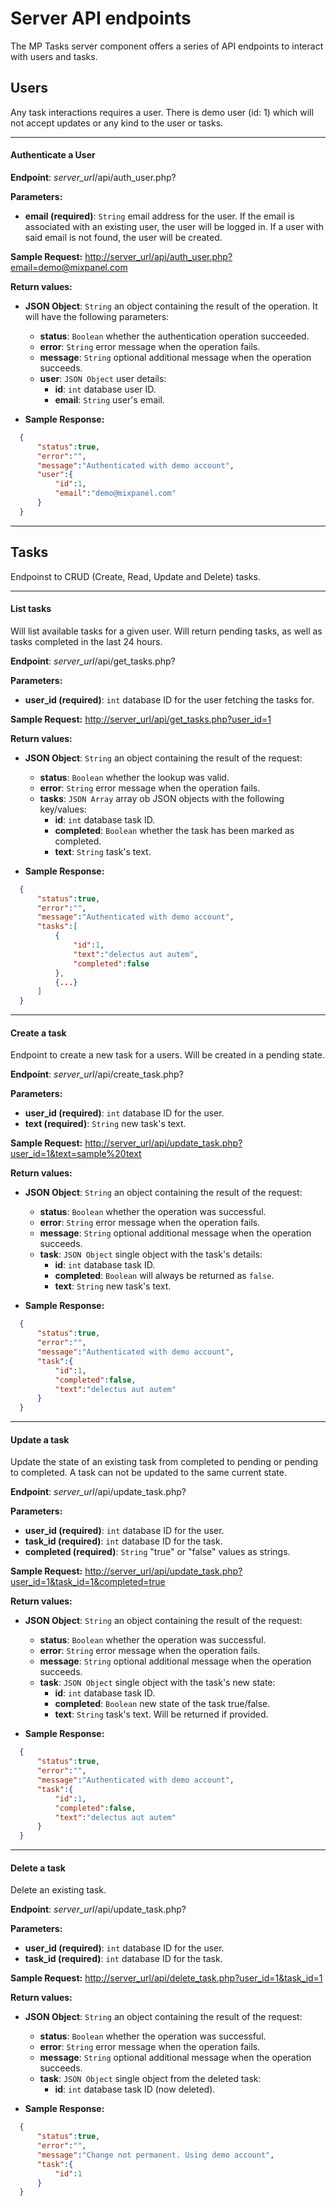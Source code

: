# Server API endpoints

The MP Tasks server component offers a series of API endpoints to interact with users and tasks.

## Users

Any task interactions requires a user. There is demo user (id: 1) which will not accept updates or any kind to the user or tasks.

---

#### Authenticate a User
**Endpoint**: *server_url*/api/auth_user.php?

**Parameters:**
  * **email (required)**: `String` email address for the user. If the email is associated with an existing user, the user will be logged in. If a user with said email is not found, the user will be created.

**Sample Request:**
[http://server_url/api/auth_user.php?email=demo@mixpanel.com](api?id=authenticate-a-user)

**Return values:** 
  * **JSON Object**: `String` an object containing the result of the operation. It will have the following parameters:
    * **status**: `Boolean` whether the authentication operation succeeded.
    * **error**: `String` error message when the operation fails.
    * **message**: `String` optional additional message when the operation succeeds.
    * **user**: `JSON Object` user details:
      * **id**: `int` database user ID.
      * **email**: `String` user's email.

  * **Sample Response:**
  ```json
	{
		"status":true,
		"error":"",
		"message":"Authenticated with demo account",
		"user":{
			"id":1,
			"email":"demo@mixpanel.com"
		}
	}
  ```

---

## Tasks

Endpoinst to CRUD (Create, Read, Update and Delete) tasks.

---

#### List tasks
Will list available tasks for a given user. Will return pending tasks, as well as tasks completed in the last 24 hours.

**Endpoint**: *server_url*/api/get_tasks.php?

**Parameters:**
  * **user_id (required)**: `int` database ID for the user fetching the tasks for. 

**Sample Request:**
[http://server_url/api/get_tasks.php?user_id=1](api?id=list-tasks)

**Return values:** 
  * **JSON Object**: `String` an object containing the result of the request:
    * **status**: `Boolean` whether the lookup was valid.
    * **error**: `String` error message when the operation fails.
    * **tasks**: `JSON Array` array ob JSON objects with the following key/values:
      * **id**: `int` database task ID.
      * **completed**: `Boolean` whether the task has been marked as completed.
      * **text**: `String` task's text.

  * **Sample Response:**
  ```json
	{
		"status":true,
		"error":"",
		"message":"Authenticated with demo account",
		"tasks":[
			{
				"id":1,
				"text":"delectus aut autem",
				"completed":false
			},
			{...}
		]
	}
  ```

---

#### Create a task
Endpoint to create a new task for a users. Will be created in a pending state.

**Endpoint**: *server_url*/api/create_task.php?

**Parameters:**
  * **user_id (required)**: `int` database ID for the user.
  * **text (required)**: `String` new task's text. 

**Sample Request:**
[http://server_url/api/update_task.php?user_id=1&text=sample%20text](api?id=create-a-task)

**Return values:** 
  * **JSON Object**: `String` an object containing the result of the request:
    * **status**: `Boolean` whether the operation was successful.
    * **error**: `String` error message when the operation fails.
    * **message**: `String` optional additional message when the operation succeeds.
    * **task**: `JSON Object` single object with the task's details:
      * **id**: `int` database task ID.
      * **completed**: `Boolean` will always be returned as `false`.
      * **text**: `String` new task's text.

  * **Sample Response:**
  ```json
	{
		"status":true,
		"error":"",
		"message":"Authenticated with demo account",
		"task":{
			"id":1,
			"completed":false,
			"text":"delectus aut autem"
		}
	}
  ```

---

#### Update a task
Update the state of an existing task from completed to pending or pending to completed. A task can not be updated to the same current state.

**Endpoint**: *server_url*/api/update_task.php?

**Parameters:**
  * **user_id (required)**: `int` database ID for the user.
  * **task_id (required)**: `int` database ID for the task.
  * **completed (required)**: `String` "true" or "false" values  as strings.

**Sample Request:**
[http://server_url/api/update_task.php?user_id=1&task_id=1&completed=true](api?id=update-a-task)

**Return values:** 
  * **JSON Object**: `String` an object containing the result of the request:
    * **status**: `Boolean` whether the operation was successful.
    * **error**: `String` error message when the operation fails.
    * **message**: `String` optional additional message when the operation succeeds.
    * **task**: `JSON Object` single object with the task's new state:
      * **id**: `int` database task ID.
      * **completed**: `Boolean` new state of the task true/false.
      * **text**: `String` task's text. Will be returned if provided.

  * **Sample Response:**
  ```json
	{
		"status":true,
		"error":"",
		"message":"Authenticated with demo account",
		"task":{
			"id":1,
			"completed":false,
			"text":"delectus aut autem"
		}
	}
  ```

---

#### Delete a task
Delete an existing task.

**Endpoint**: *server_url*/api/update_task.php?

**Parameters:**
  * **user_id (required)**: `int` database ID for the user.
  * **task_id (required)**: `int` database ID for the task.

**Sample Request:**
[http://server_url/api/delete_task.php?user_id=1&task_id=1](api?id=delete-a-task)

**Return values:** 
  * **JSON Object**: `String` an object containing the result of the request:
    * **status**: `Boolean` whether the operation was successful.
    * **error**: `String` error message when the operation fails.
    * **message**: `String` optional additional message when the operation succeeds.
    * **task**: `JSON Object` single object from the deleted task:
      * **id**: `int` database task ID (now deleted).

  * **Sample Response:**
  ```json
	{
		"status":true,
		"error":"",
		"message":"Change not permanent. Using demo account",
		"task":{
			"id":1
		}
	}
  ```

